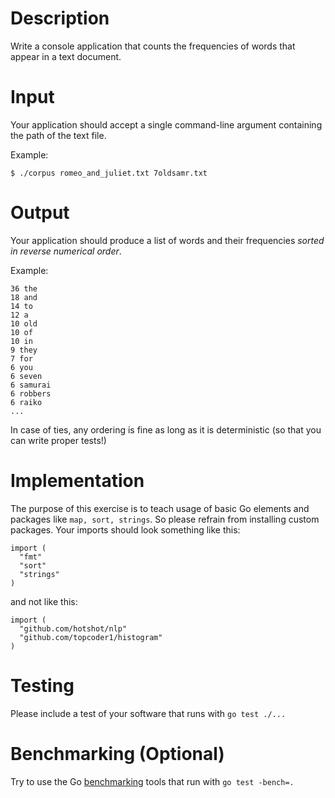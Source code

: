 # Description
Write a console application that counts the frequencies of words that appear in a text document.

# Input
Your application should accept a single command-line argument containing the path of the text file.

Example:
```
$ ./corpus romeo_and_juliet.txt 7oldsamr.txt
```

# Output
Your application should produce a list of words and their frequencies _sorted in reverse numerical order_.

Example:
```
36 the
18 and
14 to
12 a
10 old
10 of
10 in
9 they
7 for
6 you
6 seven
6 samurai
6 robbers
6 raiko
...
```
In case of ties, any ordering is fine as long as it is deterministic (so that you can write proper tests!)

# Implementation
The purpose of this exercise is to teach usage of basic Go elements and packages like `map, sort, strings`. So please refrain from installing custom packages. Your imports should look something like this:

```
import (
  "fmt"
  "sort"
  "strings"
)
```
and not like this:
```
import (
  "github.com/hotshot/nlp"
  "github.com/topcoder1/histogram"
)
```

# Testing
Please include a test of your software that runs with `go test ./...`

# Benchmarking (Optional)
Try to use the Go [benchmarking](http://dave.cheney.net/2013/06/30/how-to-write-benchmarks-in-go) tools that run with `go test -bench=.` 
